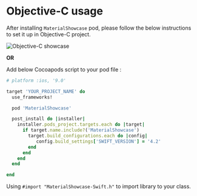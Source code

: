 # Objective-C usage

After installing `MaterialShowcase` pod, please follow the below instructions to set it up in Objective-C project.

![Objective-C showcase](https://raw.githubusercontent.com/Husseinhj/material-showcase-ios/patch-1/art/ObjectiveCSupportScreenshot.png)

**OR**

Add below Cocoapods script to your pod file :

``` ruby
# platform :ios, '9.0'

target 'YOUR_PROJECT_NAME' do
  use_frameworks!

  pod 'MaterialShowcase'

  post_install do |installer|
    installer.pods_project.targets.each do |target|
      if target.name.include?('MaterialShowcase')
        target.build_configurations.each do |config|
           config.build_settings['SWIFT_VERSION'] = '4.2'
        end
      end
    end
  end

end
```

Using `#import "MaterialShowcase-Swift.h"` to import library to your class.
